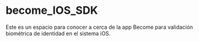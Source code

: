 # become_IOS_SDK
Este es un espacio para conocer a cerca de la app Become para validación biométrica de identidad en el sistema iOS.
